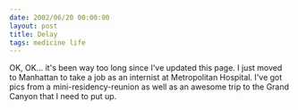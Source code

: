 ```yaml
---
date: 2002/06/20 00:00:00
layout: post
title: Delay
tags: medicine life
---
```


OK, OK... it's been way too long since I've updated this page. I just
moved to Manhattan to take a job as an internist at Metropolitan
Hospital. I've got pics from a mini-residency-reunion as well as an
awesome trip to the Grand Canyon that I need to put up.
